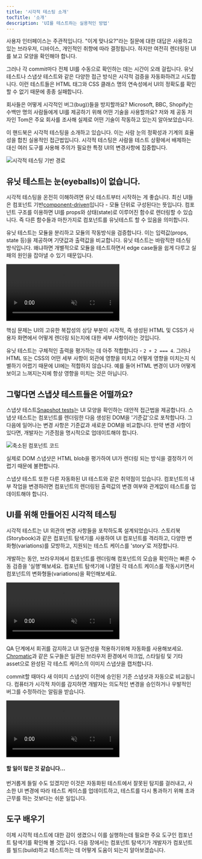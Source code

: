 ```yaml
---
title: '시각적 테스팅 소개'
tocTitle: '소개'
description: 'UI를 테스트하는 실용적인 방법'
---
```


사용자 인터페이스는 주관적입니다. "이게 맞나요?"라는 질문에 대한 대답은 사용하고 있는 브라우저, 디바이스, 개인적인 취향에 따라 결정됩니다. 하지만 여전히 렌더링된 UI를 보고 모양을 확인해야 합니다.

그러나 각 commit마다 전체 UI를 수동으로 확인하는 데는 시간이 오래 걸립니다. 유닛 테스트나 스냅샷 테스트와 같은 다양한 접근 방식은 시각적 검증을 자동화하려고 시도합니다. 이런 테스트들은 HTML 태그와 CSS 클래스 명의 연속성에서 UI의 정확도를 확인할 수 없기 때문에 종종 실패합니다. 

회사들은 어떻게 시각적인 버그(bug))들을 방지할까요? Microsoft, BBC, Shopify는 수백만 명의 사람들에게 UI를 제공하기 위해 어떤 기술을 사용할까요? 저와 제 공동 저자인 Tom은 주요 회사를 조사해 실제로 어떤 기술이 작동하고 있는지 알아보았습니다.

이 핸드북은 시각적 테스팅을 소개하고 있습니다. 이는 사람 눈의 정확성과 기계의 효율성을 합친 실용적인 접근법입니다. 시각적 테스팅은 사람을 테스트 상황에서 배제하는 대신 여러 도구를 사용해 주의가 필요한 특정 UI의 변경사항에 집중합니다.

![시각적 테스팅 기반 경로](/visual-testing-handbook/visual-testing-handbook-vtdd-path-optimized.png)

## 유닛 테스트는 눈(eyeballs)이 없습니다.

시각적 테스팅을 온전히 이해하려면 유닛 테스트부터 시작하는 게 좋습니다. 최신 UI들은 컴포넌트 기반[component-driven](https://componentdriven.org/)입니다 - 모듈 단위로 구성된다는 뜻입니다. 컴포넌트 구조를 이용하면 UI를 props와 상태(state)로 이루어진 함수로 렌더링할 수 있습니다. 즉 다른 함수들과 마찬가지로 컴포넌트를 유닛테스트 할 수 있음을 의미합니다.

유닛 테스트는 모듈을 분리하고 모듈의 작동방식을 검증합니다. 이는 입력값(props, state 등)을 제공하며 기댓값과 출력값을 비교합니다. 유닛 테스트는 바람직한 테스팅 방식입니다. 왜냐하면 개별적으로 모듈을 테스트하면서 edge case들을 쉽게 다루고 실패의 원인을 잡아낼 수 있기 때문입니다.

<video autoPlay muted playsInline loop>
  <source 
  src="/tutorials/visual-testing-handbook/component-unit-testing.mp4"
  type="video/mp4" />
</video>

핵심 문제는 UI의 고유한 복잡성의 상당 부분이 시각적, 즉 생성된 HTML 및 CSS가 사용자 화면에서 어떻게 렌더링 되는지에 대한 세부 사항이라는 것입니다.

유닛 테스트는 구체적인 출력을 평가하는 데 아주 적합합니다 - `2 + 2 === 4`. 그러나 HTML 또는 CSS의 어떤 세부 사항이 외관에 영향을 미치고 어떻게 영향을 미치는지 식별하기 어렵기 때문에 UI에는 적합하지 않습니다. 예를 들어 HTML 변경이 UI가 어떻게 보이고 느껴지는지에 항상 영향을 미치는 것은 아닙니다.

## 그렇다면 스냅샷 테스트들은 어떨까요?

스냅샷 테스트[Snapshot tests](https://reactjs.org/docs/testing-recipes.html#snapshot-testing)는 UI 모양을 확인하는 대안적 접근법을 제공합니다. 스냅샷 테스트는 컴포넌트를 렌더링한 다음 생성된 DOM을 '기준값'으로 포착합니다. 그다음에 일어나는 변경 사항은 기준값과 새로운 DOM을 비교합니다. 만약 변경 사항이 있다면, 개발자는 기준점을 명시적으로 업데이트해야 합니다.

![축소된 컴포넌트 코드](/tutorials/visual-testing-handbook/code-visual-testing-optimized.png)

실제로 DOM 스냅샷은 HTML blob을 평가하여 UI가 렌더링 되는 방식을 결정하기 어렵기 때문에 불편합니다.

스냅샷 테스트 또한 다른 자동화된 UI 테스트와 같은 취약점이 있습니다. 컴포넌트의 내부 작업을 변경하려면 컴포넌트의 렌더링된 출력값의 변경 여부와 관계없이 테스트를 업데이트해야 합니다.

## UI를 위해 만들어진 시각적 테스팅

시각적 테스트는 UI 외관의 변경 사항들을 포착하도록 설계되었습니다. 스토리북(Storybook)과 같은 컴포넌트 탐색기를 사용하여 UI 컴포넌트를 격리하고, 다양한 변화형(variations)를 모방하고, 지원되는 테스트 케이스를 'story'로 저장합니다.

개발하는 동안, 브라우저에서 컴포넌트를 렌더링해 컴포넌트의 모습을 확인하는 빠른 수동 검증을 '실행'해보세요. 컴포넌트 탐색기에 나열된 각 테스트 케이스를 작동시키면서 컴포넌트의 변화형들(variations)을 확인해보세요.

<video autoPlay muted playsInline loop>
  <source 
  src="/tutorials/visual-testing-handbook/storybook-toggling-stories.mp4"
  type="video/mp4" />
</video>

QA 단계에서 회귀를 감지하고 UI 일관성을 적용하기위해 자동화를 사용해보세요. [Chromatic](https://www.chromatic.com/)과 같은 도구들은 일관된 브라우저 환경에서 마크업, 스타일링 및 기타 asset으로 완성된 각 테스트 케이스의 이미지 스냅샷을 캡처합니다.

commit할 때마다 새 이미지 스냅샷이 이전에 승인된 기준 스냅샷과 자동으로 비교됩니다. 컴퓨터가 시각적 차이를 감지하면 개발자는 의도적인 변경을 승인하거나 우발적인 버그를 수정하라는 알림을 받습니다.

<video autoPlay muted playsInline loop>
  <source 
  src="/tutorials/visual-testing-handbook/component-visual-testing.mp4"
  type="video/mp4" />
</video>

#### 할 일이 많은 것 같습니다...

번거롭게 들릴 수도 있겠지만 이것은 자동화된 테스트에서 잘못된 탐지를 걸러내고, 사소한 UI 변경에 따라 테스트 케이스를 업데이트하고, 테스트를 다시 통과하기 위해 초과 근무를 하는 것보다는 쉬운 일입니다.

## 도구 배우기

이제 시각적 테스트에 대한 감이 생겼으니 이를 실행하는데 필요한 주요 도구인 컴포넌트 탐색기를 확인해 볼 것입니다. 다음 장에서는 컴포넌트 탐색기가 개발자가 컴포넌트를 빌드(build)하고 테스트하는 데 어떻게 도움이 되는지 알아보겠습니다.

